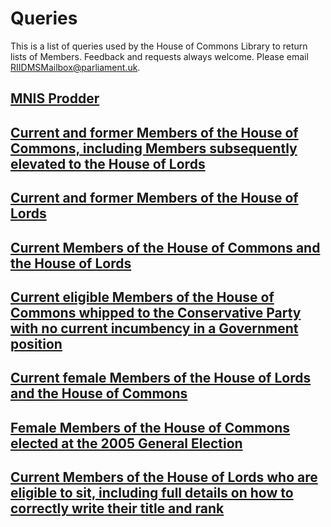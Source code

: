 # Queries

This is a list of queries used by the House of Commons Library to return lists of Members. Feedback and requests always welcome. Please email [RIIDMSMailbox@parliament.uk](mailto:RIIDMSMailbox@parliament.uk).

## [MNIS Prodder](https://mnis-prodder.herokuapp.com/)

## [Current and former Members of the House of Commons, including Members subsequently elevated to the House of Lords](https://mnis-prodder.herokuapp.com/parse?filter=membership=all|house*commons&include=)

## [Current and former Members of the House of Lords](https://mnis-prodder.herokuapp.com/parse?filter=membership=all|house*lords&include=)

## [Current Members of the House of Commons and the House of Lords](https://mnis-prodder.herokuapp.com/parse?filter=house=both&include=)

## [Current eligible Members of the House of Commons whipped to the Conservative Party with no current incumbency in a Government position](https://mnis-prodder.herokuapp.com/parse?filter=house=commons|iseligible=true|partyid=4|holdsgovernmentpost=false&include=)

## [Current female Members of the House of Lords and the House of Commons](http://data.parliament.uk/membersdataplatform/services/mnis/members/query/gender=F%7Chouse=both/)

## [Female Members of the House of Commons elected at the 2005 General Election](http://data.parliament.uk/membersdataplatform/services/mnis/members/query/membership=all%7Cgender=F%7Chouse*commons%7Creturnedatelection=2005%20general%20election/)

## [Current Members of the House of Lords who are eligible to sit, including full details on how to correctly write their title and rank](http://data.parliament.uk/membersdataplatform/services/mnis/members/query/House=Lords|IsEligible=true/PreferredNames)

